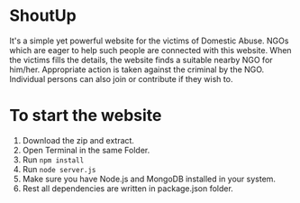 # ShoutUp
It's a simple yet powerful website for the victims of Domestic Abuse.
NGOs which are eager to help such people are connected with this website.
When the victims fills the details, the website finds a suitable nearby NGO for him/her.
Appropriate action is taken against the criminal by the NGO.
Individual persons can also join or contribute if they wish to.


# To start the website
1. Download the zip and extract.
2. Open Terminal in the same Folder.
3. Run `npm install`
4. Run `node server.js`
5. Make sure you have Node.js and MongoDB installed in your system.
6. Rest all dependencies are written in package.json folder.
